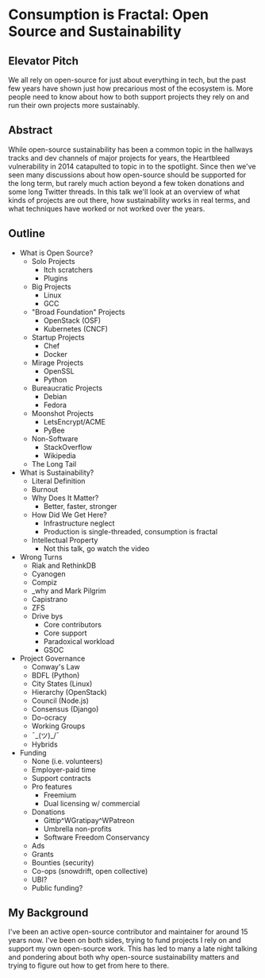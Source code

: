 # Consumption is Fractal: Open Source and Sustainability

## Elevator Pitch

We all rely on open-source for just about everything in tech, but the past few
years have shown just how precarious most of the ecosystem is. More people need
to know about how to both support projects they rely on and run their own projects
more sustainably.

## Abstract

While open-source sustainability has been a common topic in the hallways tracks
and dev channels of major projects for years, the Heartbleed vulnerability in
2014 catapulted to topic in to the spotlight. Since then we've seen many
discussions about how open-source should be supported for the long term, but
rarely much action beyond a few token donations and some long Twitter threads.
In this talk we'll look at an overview of what kinds of projects are out there,
how sustainability works in real terms, and what techniques have worked or not
worked over the years.

## Outline

* What is Open Source?
  * Solo Projects
    * Itch scratchers
    * Plugins
  * Big Projects
    * Linux
    * GCC
  * "Broad Foundation" Projects
    * OpenStack (OSF)
    * Kubernetes (CNCF)
  * Startup Projects
    * Chef
    * Docker
  * Mirage Projects
    * OpenSSL
    * Python
  * Bureaucratic Projects
    * Debian
    * Fedora
  * Moonshot Projects
    * LetsEncrypt/ACME
    * PyBee
  * Non-Software
    * StackOverflow
    * Wikipedia
  * The Long Tail
* What is Sustainability?
  * Literal Definition
  * Burnout
  * Why Does It Matter?
    * Better, faster, stronger
  * How Did We Get Here?
    * Infrastructure neglect
    * Production is single-threaded, consumption is fractal
  * Intellectual Property
    * Not this talk, go watch the video
* Wrong Turns
  * Riak and RethinkDB
  * Cyanogen
  * Compiz
  * _why and Mark Pilgrim
  * Capistrano
  * ZFS
  * Drive bys
    * Core contributors
    * Core support
    * Paradoxical workload
    * GSOC
* Project Governance
  * Conway's Law
  * BDFL (Python)
  * City States (Linux)
  * Hierarchy (OpenStack)
  * Council (Node.js)
  * Consensus (Django)
  * Do-ocracy
  * Working Groups
  * ¯\_(ツ)_/¯
  * Hybrids
* Funding
  * None (i.e. volunteers)
  * Employer-paid time
  * Support contracts
  * Pro features
    * Freemium
    * Dual licensing w/ commercial
  * Donations
    * Gittip^WGratipay^WPatreon
    * Umbrella non-profits
    * Software Freedom Conservancy
  * Ads
  * Grants
  * Bounties (security)
  * Co-ops (snowdrift, open collective)
  * UBI?
  * Public funding?

## My Background

I've been an active open-source contributor and maintainer for around 15 years now. I've been on both sides, trying to fund projects I rely on and support my own open-source work. This has led to many a late night talking and pondering about both why open-source sustainability matters and trying to figure out how to get from here to there.
